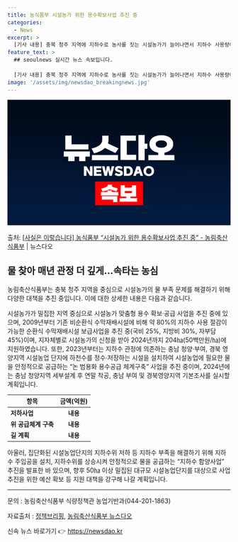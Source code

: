 ```yaml
---
title: 농식품부 시설농가 위한 용수확보사업 추진 중
categories:
  - News
excerpt: >
  [기사 내용] 충북 청주 지역에 지하수로 농사를 짓는 시설농가가 늘어나면서 지하수 사용량이 급증, 지하수 확…
feature_text: >
  ## seoulnews 실시간 뉴스 속보입니다.

  [기사 내용] 충북 청주 지역에 지하수로 농사를 짓는 시설농가가 늘어나면서 지하수 사용량이 급증, 지하수 확…
image: '/assets/img/newsdao_breakingnews.jpg'
---
```


![뉴스다오 속보](/assets/img/newsdao_breakingnews.jpg)

<p>출처: <a href="https://newsdao.kr/3658" rel="dofollow">[사실은 이렇습니다] 농식품부 “시설농가 위한 용수확보사업 추진 중” - 농림축산식품부</a> | 뉴스다오</p>

<h2 data-ke-size="size26">물 찾아 매년 관정 더 깊게…속타는 농심</h2>
농림축산식품부는 충북 청주 지역을 중심으로 시설농가의 물 부족 문제를 해결하기 위해 다양한 대책을 추진 중입니다. 이에 대한 상세한 내용은 다음과 같습니다.

<p data-ke-size="size16">시설농가가 밀집한 지역 중심으로 시설농가 맞춤형 용수 확보·공급 사업을 추진 중에 있으며, 2009년부터 기존 비순환식 수막재배시설에 비해 약 80%의 지하수 사용 절감이 가능한 순환식 수막재배시설 보급사업을 추진 중(국비 25%, 지방비 30%, 자부담 45%)이며, 지자체별로 시설농가의 신청을 받아 2024년까지 204㏊(50백만원/㏊)에 지원하였습니다. 또한, 2023년부터는 지하수 관정에 의존하는 충남 청양·부여, 경북 영양지역 시설농업 단지에 하천수를 정수·저장하는 시설을 설치하여 시설농업에 필요한 물을 안정적으로 공급하는 “논 범용화 용수공급 체계구축” 사업을 추진 중이며, 2024년에는 충남 청양지역 세부설계 후 연말 착공, 충남 부여 및 경북영양지역 기본조사를 실시할 계획입니다.</p>

<table>
<thead>
	<tr>
		<th>항목</th>
		<th>금액(억원)</th>
	</tr>
</thead>
<tbody>
	<tr>
		<td><b>저하사업</b></td>
		<td style="text-align: center; height: 17px;"><b>내용</b></td>
	</tr>
	<tr>
		<td><b>위 공급체계 구축</b></td>
		<td style="text-align: center; height: 17px;"><b>내용</b></td>
	</tr>
	<tr>
		<td><b>길 계획</b></td>
		<td style="text-align: center; height: 17px;"><b>내용</b></td>
	</tr>
</tbody>
</table>

<p data-ke-size="size16">아울러, 집단화된 시설농업단지의 지하수위 저하 등 지하수 부족을 해결하기 위해 지하수 주입공을 설치, 지하수위를 상승시켜 안정적으로 물을 공급하는 “지하수 함양사업” 추진을 발표한 바 있으며, 향후 50㏊ 이상 밀집된 대규모 시설농업단지를 대상으로 사업추진을 위한 예산 확보 등 지원 대책을 강구해 나갈 계획입니다.</p>

<hr>

<p data-ke-size="size16">문의 : 농림축산식품부 식량정책관 농업기반과(044-201-1863)</p>

<p data-ke-size="size16">자료출처 : <a href="https://www.korea.kr/policy/pressReleaseView.do?newsId=156429331" target="_blank">정책브리핑</a>, <a href="https://newsdao.kr/3658" target="_blank">농림축산식품부 뉴스다오</a></p> 

신속 뉴스 바로가기 👉 <a href="https://newsdao.kr" rel="dofollow">https://newsdao.kr</a>


